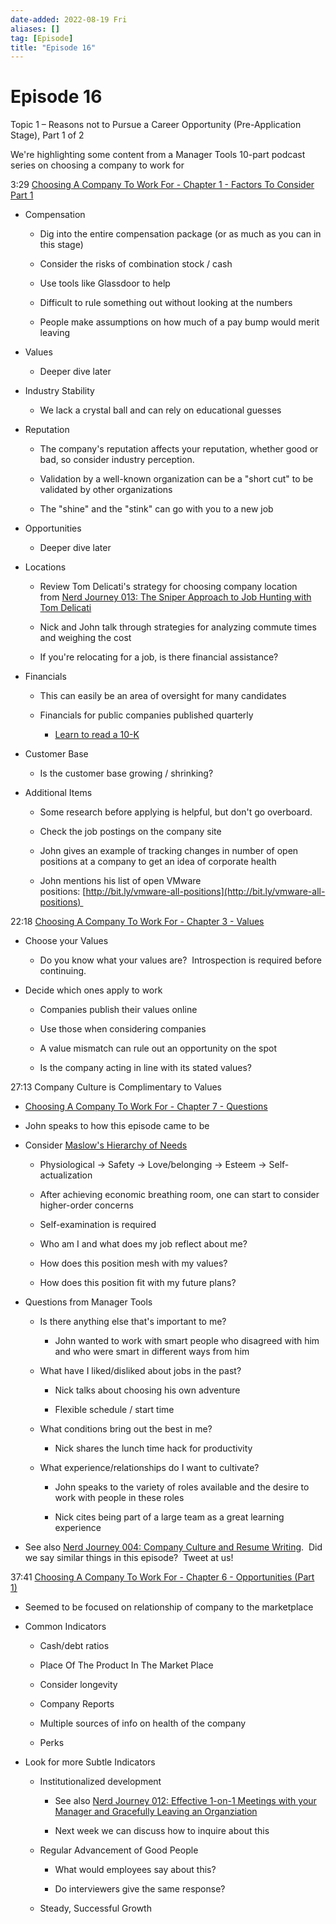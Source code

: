 ```yaml
---
date-added: 2022-08-19 Fri
aliases: []
tag: [Episode]
title: "Episode 16"
---
```


# Episode 16

Topic 1 – Reasons not to Pursue a Career Opportunity (Pre-Application Stage), Part 1 of 2 

We're highlighting some content from a Manager Tools 10-part podcast series on choosing a company to work for 

3:29 [Choosing A Company To Work For - Chapter 1 - Factors To Consider Part 1](https://www.manager-tools.com/2013/05/choosing-a-company-work-chapter-1-factors-consider-part-1) 

-   Compensation 
    
    -   Dig into the entire compensation package (or as much as you can in this stage) 
        
    -   Consider the risks of combination stock / cash 
        
    -   Use tools like Glassdoor to help 
        
    -   Difficult to rule something out without looking at the numbers 
        
    -   People make assumptions on how much of a pay bump would merit leaving 
        
-   Values 
    
    -   Deeper dive later 
        
-   Industry Stability 
    
    -   We lack a crystal ball and can rely on educational guesses 
        
-   Reputation 
    
    -   The company's reputation affects your reputation, whether good or bad, so consider industry perception. 
        
    -   Validation by a well-known organization can be a "short cut" to be validated by other organizations 
        
    -   The "shine" and the "stink" can go with you to a new job 
        
-   Opportunities 
    
    -   Deeper dive later 
        
-   Locations 
    
    -   Review Tom Delicati's strategy for choosing company location from [Nerd Journey 013: The Sniper Approach to Job Hunting with Tom Delicati](http://nerd-journey.com/nerd-journey-013-the-sniper-approach-to-job-hunting-with-tom-delicati/) 
        
    -   Nick and John talk through strategies for analyzing commute times and weighing the cost 
        
    -   If you're relocating for a job, is there financial assistance? 
        
-   Financials 
    
    -   This can easily be an area of oversight for many candidates 
        
    -   Financials for public companies published quarterly 
        
        -   [Learn to read a 10-K](https://www.sec.gov/fast-answers/answersreada10khtm.html) 
            
-   Customer Base 
    
    -   Is the customer base growing / shrinking? 
        
-   Additional Items 
    
    -   Some research before applying is helpful, but don't go overboard. 
        
    -   Check the job postings on the company site  
        
    -   John gives an example of tracking changes in number of open positions at a company to get an idea of corporate health 
        
    -   John mentions his list of open VMware positions: [http://bit.ly/vmware-all-positions](http://bit.ly/vmware-all-positions) 
        

22:18 [Choosing A Company To Work For - Chapter 3 - Values](https://www.manager-tools.com/2013/07/choosing-a-company-work-chapter-3-values) 

-   Choose your Values 
    
    -   Do you know what your values are?  Introspection is required before continuing.   
        
-   Decide which ones apply to work 
    
    -   Companies publish their values online 
        
    -   Use those when considering companies 
        
    -   A value mismatch can rule out an opportunity on the spot 
        
    -   Is the company acting in line with its stated values? 
        

27:13 Company Culture is Complimentary to Values 

-   [Choosing A Company To Work For - Chapter 7 - Questions](https://www.manager-tools.com/2014/01/choosing-a-company-work-chapter-7-questions) 
    
-   John speaks to how this episode came to be 
    
-   Consider [Maslow's Hierarchy of Needs](https://en.wikipedia.org/wiki/Maslow%27s_hierarchy_of_needs) 
    
    -   Physiological -> Safety -> Love/belonging -> Esteem -> Self-actualization 
        
    -   After achieving economic breathing room, one can start to consider higher-order concerns 
        
    -   Self-examination is required 
        
    -   Who am I and what does my job reflect about me? 
        
    -   How does this position mesh with my values? 
        
    -   How does this position fit with my future plans? 
        
-   Questions from Manager Tools 
    
    -   Is there anything else that's important to me? 
        
        -   John wanted to work with smart people who disagreed with him and who were smart in different ways from him 
            
    -   What have I liked/disliked about jobs in the past? 
        
        -   Nick talks about choosing his own adventure 
            
        -   Flexible schedule / start time 
            
    -   What conditions bring out the best in me? 
        
        -   Nick shares the lunch time hack for productivity 
            
    -   What experience/relationships do I want to cultivate? 
        
        -   John speaks to the variety of roles available and the desire to work with people in these roles 
            
        -   Nick cites being part of a large team as a great learning experience 
            
-   See also [Nerd Journey 004: Company Culture and Resume Writing](http://nerd-journey.com/nerd-journey-004-company-culture-and-resume-writing/).  Did we say similar things in this episode?  Tweet at us! 
    

37:41 [Choosing A Company To Work For - Chapter 6 - Opportunities (Part 1)](https://www.manager-tools.com/2013/11/choosing-a-company-work-chapter-6-opportunities) 

-   Seemed to be focused on relationship of company to the marketplace 
    
-   Common Indicators 
    
    -   Cash/debt ratios 
        
    -   Place Of The Product In The Market Place 
        
    -   Consider longevity 
        
    -   Company Reports 
        
    -   Multiple sources of info on health of the company 
        
    -   Perks 
        
-   Look for more Subtle Indicators 
    
    -   Institutionalized development 
        
        -   See also [Nerd Journey 012: Effective 1-on-1 Meetings with your Manager and Gracefully Leaving an Organziation](http://nerd-journey.com/nerd-journey-012-effective-1-on-1-meetings-with-your-manager-and-gracefully-leaving-an-organziation/) 
            
        -   Next week we can discuss how to inquire about this 
            
    -   Regular Advancement of Good People 
        
        -   What would employees say about this? 
            
        -   Do interviewers give the same response? 
            
    -   Steady, Successful Growth